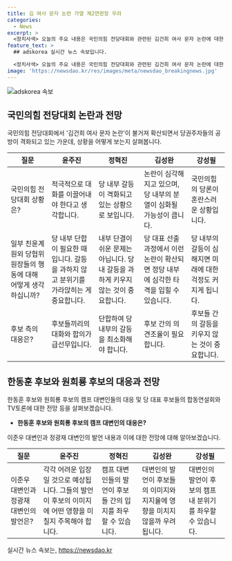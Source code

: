 ```yaml
---
title: 김 여사 문자 논란 가열 제2연판장 우려
categories:
  - News
excerpt: >
  <정치사색> 오늘의 주요 내용은 국민의힘 전당대회와 관련된 김건희 여사 문자 논란에 대한 논의입니다. 각 후보 캠프의 반응과 당내 상황, 더불어민주당의 관련 발의에 대한 강조, 그리고 김대중 전 대통령 이후 연임에 도전하는 첫 당대표인 이재명 전 대표의 도전에 대한 전망 등 다양한 관점을 다루고 있습니다. 향후 당대표 후보자 등록, 검찰의 조사, 경북경찰의 수사 결과 발표와 관련된 야권의 공세 수위 등에 대한 전망도 제시됩니다.
feature_text: >
  ## adskorea 실시간 뉴스 속보입니다.

  <정치사색> 오늘의 주요 내용은 국민의힘 전당대회와 관련된 김건희 여사 문자 논란에 대한 논의입니다. 각 후보 캠프의 반응과 당내 상황, 더불어민주당의 관련 발의에 대한 강조, 그리고 김대중 전 대통령 이후 연임에 도전하는 첫 당대표인 이재명 전 대표의 도전에 대한 전망 등 다양한 관점을 다루고 있습니다. 향후 당대표 후보자 등록, 검찰의 조사, 경북경찰의 수사 결과 발표와 관련된 야권의 공세 수위 등에 대한 전망도 제시됩니다.
image: 'https://newsdao.kr/res/images/meta/newsdao_breakingnews.jpg'
---
```


<p><img src="https://newsdao.kr/res/images/meta/newsdao_breakingnews.jpg" alt="adskorea 속보" /></p>

<h2 data-ke-size="size26">국민의힘 전당대회 논란과 전망</h2>

<p data-ke-size="size16">국민의힘 전당대회에서 '김건희 여사 문자 논란'이 불거져 확산되면서 당권주자들의 공방이 격화되고 있는 가운데, 상황을 어떻게 보는지 살펴봅니다.</p>

<table>
    <thead>
        <tr>
            <th>질문</th>
            <th>윤주진</th>
            <th>정혁진</th>
            <th>김성완</th>
            <th>강성필</th>
        </tr>
    </thead>
    <tbody>
        <tr>
            <td>국민의힘 전당대회 상황은?</td>
            <td>적극적으로 대화를 이끌어내야 한다고 생각합니다.</td>
            <td>당 내부 갈등이 격화되고 있는 상황으로 보입니다.</td>
            <td>논란이 심각해지고 있으며, 당 내부의 분열이 심화될 가능성이 큽니다.</td>
            <td>국민의힘의 당론이 혼란스러운 상황입니다.</td>
        </tr>
        <tr>
            <td>일부 친윤계 원외 당협위원장들의 행동에 대해 어떻게 생각하십니까?</td>
            <td>당 내부 단합이 필요한 때입니다. 갈등을 과하지 않고 분위기를 가라앉히는 게 중요합니다.</td>
            <td>내부 단결이 쉬운 문제는 아닙니다. 당내 갈등을 과하게 키우지 않는 것이 중요합니다.</td>
            <td>당 대표 선출 과정에서 이런 논란이 확산되면 정당 내부에 심각한 타격을 입힐 수 있습니다.</td>
            <td>당 내부의 갈등이 심해지면 미래에 대한 걱정도 커지게 됩니다.</td>
        </tr>
        <tr>
            <td>후보 측의 대응은?</td>
            <td>후보들끼리의 대화와 합의가 급선무입니다.</td>
            <td>단합하여 당 내부의 갈등을 최소화해야 합니다.</td>
            <td>후보 간의 의견조율이 필요합니다.</td>
            <td>후보들 간의 갈등을 키우지 않는 것이 중요합니다.</td>
        </tr>
    </tbody>
</table>

<h2 data-ke-size="size26">한동훈 후보와 원희룡 후보의 대응과 전망</h2>

<p data-ke-size="size16">한동훈 후보와 원희룡 후보의 캠프 대변인들의 대응 및 당 대표 후보들의 합동연설회와 TV토론에 대한 전망 등을 살펴보겠습니다.</p>

<ul>
    <li><b>한동훈 후보와 원희룡 후보의 캠프 대변인의 대응은?</b></li>
</ul>

<p data-ke-size="size16">이준우 대변인과 정광재 대변인의 발언 내용과 이에 대한 전망에 대해 알아보겠습니다.</p>

<table>
    <thead>
        <tr>
            <th>질문</th>
            <th>윤주진</th>
            <th>정혁진</th>
            <th>김성완</th>
            <th>강성필</th>
        </tr>
    </thead>
    <tbody>
        <tr>
            <td>이준우 대변인과 정광재 대변인의 발언은?</td>
            <td>각각 어려운 입장일 것으로 예상됩니다. 그들의 발언이 후보의 이미지에 어떤 영향을 미칠지 주목해야 합니다.</td>
            <td>캠프 대변인들의 발언이 후보들 간의 입지를 좌우할 수 있습니다.</td>
            <td>대변인의 발언이 후보들의 이미지와 지지율에 영향을 미치지 않을까 우려됩니다.</td>
            <td>대변인의 발언이 후보의 캠프 내 분위기를 좌우할 수 있습니다.</td>
        </tr>
    </tbody>
</table>
실시간 뉴스 속보는, <a href="https://newsdao.kr" rel="dofollow">https://newsdao.kr</a>


